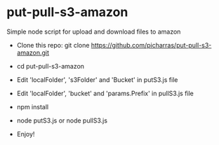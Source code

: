 # put-pull-s3-amazon
Simple node script for upload and download files to amazon

- Clone this repo: git clone https://github.com/picharras/put-pull-s3-amazon.git

- cd put-pull-s3-amazon

- Edit 'localFolder', 's3Folder' and 'Bucket' in putS3.js file
- Edit 'localFolder', 'bucket' and 'params.Prefix' in pullS3.js file

- npm install

- node putS3.js or node pullS3.js

- Enjoy!
